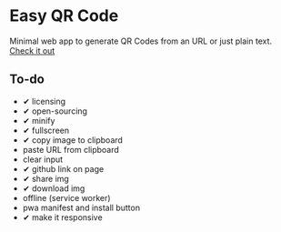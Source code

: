 Easy QR Code
====

Minimal web app to generate QR Codes from an URL or just plain text.
[Check it out](rodolfothepig.github.io/easy-qr-code/)

To-do
----

- ✔ licensing
- ✔ open-sourcing
- ✔ minify
- ✔ fullscreen
- ✔ copy image to clipboard
- paste URL from clipboard
- clear input
- ✔ github link on page
- ✔ share img
- ✔ download img
- offline (service worker)
- pwa manifest and install button
- ✔ make it responsive
